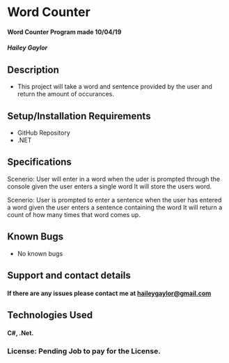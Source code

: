 # Word Counter   

#### Word Counter Program made 10/04/19

##### Hailey Gaylor

## Description

* This project will take a word and sentence provided by the user and return the amount of occurances.

## Setup/Installation Requirements

* GitHub Repository
* .NET

## Specifications

Scenerio: User will enter in a word
when the uder is prompted through the console
given the user enters a single word
It will store the users word.

Scenerio: User is prompted to enter a sentence
when the user has entered a word
given the user enters a sentence containing the word
It will return a count of how many times that word comes up.



## Known Bugs

* No known bugs 

## Support and contact details

#### If there are any issues please contact me at haileygaylor@gmail.com
## Technologies Used

#### C#, .Net.

### License: Pending Job to pay for the License.